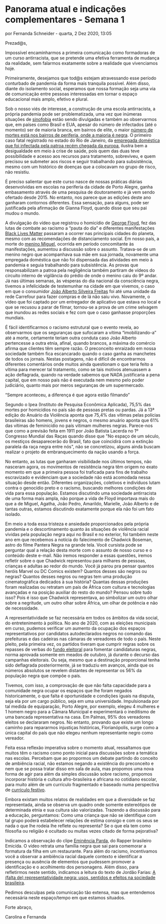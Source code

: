 # Panorama atual e indicações complementares - Semana 1
por Fernanda Schneider - quarta, 2 Dez 2020, 13:05


Prezad@s, 

Impossível encaminharmos a primeira comunicação como formadoras de um curso antirracista, que se pretende uma efetiva ferramenta de mudança da realidade, sem falarmos exatamente sobre a realidade que vivenciamos hoje. 

Primeiramente, desejamos que tod@s estejam atravessando esse período conturbado de pandemia da forma mais tranquila possível. Além disso, diante do isolamento social, esperamos que nossa formação seja uma via de comunicação entre pessoas interessadas em tornar o espaço educacional mais amplo, efetivo e plural.

Sob o nosso viés de interesse, a construção de uma escola antirracista, a própria pandemia pode ser problematizada, uma vez que inúmeras situações de [sinofobia](https://tvbrasil.ebc.com.br/sem-censura/2020/02/sem-censura-discute-epidemia-do-coronavirus-e-sinofobia) estão sendo divulgadas e também ao observarmos que, em países como Brasil e EUA, apesar do número de infectados (até o momento) ser de maioria branca, em bairros de elite, o maior [número de mortes está nos bairros de periferia, onde a maioria é negra](https://www.agazeta.com.br/artigos/novo-coronavirus-e-mortalidade-negra-sintomas-de-uma-ausencia-0620). O primeiro caso fatal registrado no estado do Rio de Janeiro, da [empregada doméstica que foi infectada pela patroa recém chegada da europa](https://noticias.uol.com.br/saude/ultimas-noticias/redacao/2020/03/19/primeira-vitima-do-rj-era-domesti%0D%20ca-e-peg%0D%20ou-coronavirus-da-patroa.htm), ilustra bem a desigualdade em meio à crise de saúde, pois quem das duas teve possibilidade e acesso aos recursos para tratamento, sobreviveu, e quem precisou se submeter aos riscos e seguir trabalhando para subsistência, mesmo com um histórico de doenças que a colocavam no grupo de risco, não resistiu.

É preciso salientar que este curso nasce de nossas práticas diárias desenvolvidas em escolas na periferia da cidade de Porto Alegre, ganha embasamento através de uma pesquisa de doutoramento e já vem sendo ofertado desde 2015. No entanto, nos parece que as edições deste ano ganharam contornos diferentes. Essa sensação, para alguns, pode ser justificada pela afirmação de Gianna Floyd, quando disse que seu pai mudou o mundo. 

A divulgação do vídeo que registrou o homicídio de [George Floyd](https://www.brasildefato.com.br/2020/05/28/morte-de-homem-negro-asfixiado-por-policiais-nos-eua-gera-indignacao-internacional), fez das lutas de combate ao racismo a “pauta do dia” e diferentes manifestações [Black Lives Matter](https://blacklivesmatter.com/) passaram a ocorrer nas principais cidades do planeta, mesmo com as recomendações de distanciamento social. Em nosso país, a morte do [menino Miguel](https://www.bbc.com/portuguese/brasil-52932110), ocorrida em período concomitante às manifestações, aumentou a discussão sobre o assunto. Tratava-se de um menino negro que acompanhava sua mãe em sua jornada, novamente uma empregada doméstica que não foi dispensada das atividades em meio à pandemia e seguia trabalhando para subsistência. As provas que responsabilizam a patroa pela negligência também partiram de vídeos do circuito interno de vigilância do prédio de onde o menino caiu do 9º andar. Já nas últimas semanas, às vésperas do dia nacional da consciência negra, tivemos a infelicidade de testemunhar na cidade em que vivemos, o caso em que o consumidor [João Alberto Silveira Freitas](https://www.youtube.com/watch?v=cYypbcHyjf0) foi até uma unidade da rede Carrefour para fazer compras e de lá não saiu vivo. Novamente, o vídeo que foi captado por um entregador de aplicativo que estava no local e que se recusou a parar de filmar, tornou-se a prova de um crime selvagem que inundou as redes sociais e fez com que o caso ganhasse proporções mundiais.  

É fácil identificarmos o racismo estrutural que o evento revela, ao observarmos que os seguranças que sufocaram a vítima “imobilizando-a” até a morte, certamente teriam outra conduta caso João Alberto pertencesse a outra etnia, afinal, quando brancos, a máxima do comércio afirma que clientes têm sempre razão. O preconceito enraizado em nossa sociedade também fica escancarado quando o caso ganha as manchetes de todos os jornais. Nestas postagens, não é difícil de encontrarmos diferentes comentários onde muitos ainda questionam o que teria feito a vítima para merecer tal tratamento, como se tais motivos atenuassem a ação deflagrada, quando na verdade sabemos que NADA justificaria a pena capital, que em nosso país não é executada nem mesmo pelo poder judiciário, quanto mais por meros seguranças de um supermercado. 

 “Sempre aconteceu, a diferença é que agora estão filmando”

Segundo o Ipea (Instituto de Pesquisa Econômica Aplicada), 75,5% das mortes por  homicídios no país são de pessoas pretas ou pardas. Já a 13ª edição do Anuário da Violência aponta que 75,4% das vítimas pelas polícias brasileiras são homens, jovens e negros, o mesmo anuário aponta que 61% das vítimas de feminicídio no país vitimam mulheres negras.  Parece-nos que como a previsão feita em 1911 por João Batista Lacerda no 1º Congresso Mundial das Raças quando disse que "No espaço de um século, os mestiços desaparecerão do Brasil, fato que coincidirá com a extinção paralela da raça negra entre nós", não se concretizou, alguns ainda buscam realizar o projeto de embranquecimento da nação usando a força.  

No entanto, as lutas que ganharam visibilidade nos últimos tempos, não nasceram agora, os movimentos de resistência negra têm origem no exato momento em que a primeira pessoa foi traficada para fins de trabalho escravizado e evidenciam que a sociedade não está acomodada nessa situação desde então. Diferentes organizações, coletivos e indivíduos lutam contra o genocídio preto e o racismo, buscando melhores condições de vida para essa população. Estamos discutindo uma sociedade antirracista de uma forma mais ampla, não porque a vida de Floyd importava mais do que a de Miguel, Agatha, João Pedro, Amarildo, Marielle, João Alberto e de tantas outras, estamos discutindo exatamente porque ela não foi um fato isolado. 

Em meio a toda essa tristeza e ansiedade proporcionados pela própria pandemia e o descortinamento quanto às situações de violência racial vividas pela população negra aqui no Brasil e no exterior, foi também neste ano em que recebemos a notícia do falecimento de Chadwick Boseman, astro do filme Pantera Negra na grande tela. Você cursista pode se perguntar qual a relação desta morte com o assunto de nosso curso e o conteúdo deste e-mail. Não iremos responder a essas questões, iremos refletir sobre o que Chadwick representou para milhares de pessoas, crianças e adultas ao redor do mundo. Você já parou pra pensar quantos heróis Marvel ou DC Comics existem? Quantos desses são negros ou negras? Quantos desses negros ou negras tem uma produção cinematográfica dedicados à sua história? Quantas dessas produções foram realizadas ou retratam um país de África com cultura e tecnologias avançadas e na posição auxiliar do resto do mundo? Pensou sobre tudo isso? Pois é isso que Chadwick representava, ao simbolizar um outro olhar sobre a negritude, um outro olhar sobre África, um olhar de potência e não de necessidade.

A representatividade se faz necessária em todos os âmbitos da vida social, do entretenimento à política. No ano de 2020, com as eleições municipais em curso, pudemos verificar um aumento da ocupação dos espaços representativos por candidatos autodeclarados negros no comando das prefeituras e das cadeiras nas câmaras de vereadores de todo o país. Neste pleito, pela primeira vez, os partidos tiveram que cumprir regras sobre os repasses de verbas do [fundo eleitoral](https://www12.senado.leg.br/noticias/materias/2020/11/18/brasil-tem-mais-negros-eleitos-mas-sub-representacao-permanece) para fomentar candidaturas negras, norma aprovada somente em meados de outubro, já durante o decurso das campanhas eleitorais. Ou seja, mesmo que a destinação proporcional tenha sido deflagrada posteriormente, já se traduziu em avanços, ainda que os números absolutos se revelem distantes de representar os 56% da população negra que compõe o país.

Tivemos, com isso, a comprovação de que não falta capacidade para a comunidade negra ocupar os espaços que lhe foram negados historicamente, o que falta é oportunidade e condições iguais na disputa, seja ela por um cargo público, seja em uma universidade. Impulsionada por tal medida de equiparação, Porto Alegre, por exemplo, elegeu 4 mulheres e 1 homem negro para a Câmara Municipal e experimentará o ineditismo de uma bancada representativa na casa. Em Palmas, 95% dos vereadores eleitos se declararam negros. No entanto, provando que existe um longo caminho para repararmos injustiças históricas, Florianópolis, surge como a única capital do país que não elegeu nenhum representante negro como vereador. 

Feita essa reflexão imperativa sobre o momento atual, ressaltamos que muitos têm o racismo como ponto inicial para discussões sobre a temática nas escolas. Percebam que ao propormos um debate partindo do conceito de ambiência racial, não estamos negando a existência do preconceito e nem que se possa tratar disso em sala de aula, mas propomos uma nova forma de agir para além da simples discussão sobre racismo, propomos incorporar história e cultura afro-brasileira e africana no cotidiano escolar, para muito além de um currículo fragmentado e baseado numa perspectiva de [currículo festivo](https://docplayer.com.br/95119529-Silva-francisco-thiago-1-palavras-chave-curriculo-festivo-educacao-etnico-racial-educacao-basica.html).

Embora existam muitos relatos de realidades em que a diversidade se faz representada, ainda se observa um quadro onde somente estereótipos de determinada etnia e sua cultura são valorizadas. Trazendo a discussão para a educação, perguntamos: Como uma criança que não se identifique com tal grupo poderá estabelecer relações de estima consigo e com os seus se nada o que lhe rodeia lhe reflete ou representa? Se o que ela tem como filosofia ou religião é ocultado ou muitas vezes citado de forma pejorativa?  

Indicamos a observação do clipe [Eminência Parda](https://youtu.be/fXHpmuPJ4Ks), do Rapper brasileiro Emicída. O vídeo retrata uma família negra que sai para comemorar a formatura da filha em um restaurante. Para além do racismo, incentivamos você a observar a ambiência racial daquele contexto e identificar a presença ou ausência de elementos que pudessem promover a identificação e o acolhimento dos personagens. Além disso, para refletirmos neste sentido, indicamos a leitura do texto de Jordão Farias: [A (falta de) representatividade negra: usos, sentidos e efeitos na sociedade brasileira](https://medium.com/@fariasjordao/a-falta-de-representatividade-negra-usos-sentidos-e-efeitos-na-sociedade-brasileira-16f89770927b). 

Pedimos desculpas pela comunicação tão extensa, mas que entendemos necessária neste espaço/tempo em que estamos situados.

Forte abraço,

Carolina e Fernanda